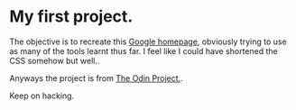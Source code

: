 # My first project.

The objective is to recreate this [Google homepage](https://web.archive.org/web/20191130234759/https://www.google.com/), obviously trying to use as many of the tools learnt thus far. I feel like I could have shortened the CSS somehow but well..

Anyways the project is from [The Odin Project.](https://www.theodinproject.com).

Keep on hacking.
